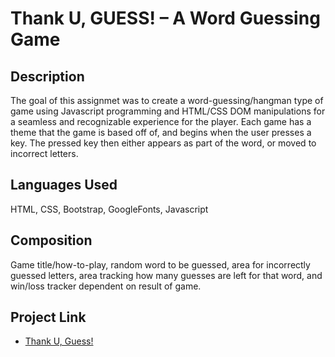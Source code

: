 # Thank U, GUESS! – A Word Guessing Game

## Description
The goal of this assignmet was to create a word-guessing/hangman type of game using Javascript programming and HTML/CSS DOM manipulations for a seamless and recognizable experience for the player. Each game has a theme that the game is based off of, and begins when the user presses a key. The pressed key then either appears as part of the word, or moved to incorrect letters.

## Languages Used
HTML, CSS, Bootstrap, GoogleFonts, Javascript

## Composition
Game title/how-to-play, random word to be guessed, area for incorrectly guessed letters, area tracking how many guesses are left for that word, and win/loss tracker dependent on result of game.

## Project Link

* [Thank U, Guess!](https://aprilleperez.github.io/wordGuessGame/)
